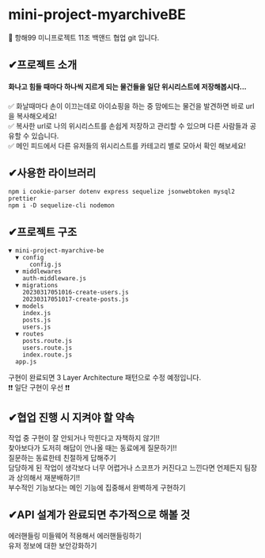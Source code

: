 # mini-project-myarchiveBE
💪 항해99 미니프로젝트 11조 백앤드 협업 git 입니다.

## ✔프로젝트 소개
#### 화나고 힘들 때마다 하나씩 지르게 되는 물건들을 일단 위시리스트에 저장해봅시다...
✅ 화날때마다 손이 이끄는데로 아이쇼핑을 하는 중 맘에드는 물건을 발견하면 바로 url을 복사해오세요!
</br>
✅ 복사한 url로 나의 위시리스트를 손쉽게 저장하고 관리할 수 있으며 다른 사람들과 공유할 수 있습니다.
</br>
✅ 메인 피드에서 다른 유저들의 위시리스트를 카테고리 별로 모아서 확인 해보세요!

## ✔사용한 라이브러리
``` JS
npm i cookie-parser dotenv express sequelize jsonwebtoken mysql2 prettier
npm i -D sequelize-cli nodemon
```
## ✔프로젝트 구조
```text
▼ mini-project-myarchive-be
  ▼ config
      config.js
  ▼ middlewares
    auth-middleware.js
  ▼ migrations
    20230317051016-create-users.js
    20230317051017-create-posts.js
  ▼ models
    index.js
    posts.js
    users.js
  ▼ routes
    posts.route.js
    users.route.js
    index.route.js
  app.js
```
구현이 완료되면 3 Layer Architecture 패턴으로 수정 예정입니다.
</br>
❗❗ 일단 구현이 우선 ❗❗

## ✔협업 진행 시 지켜야 할 약속
작업 중 구현이 잘 안되거나 막힌다고 자책하지 않기!!
</br>
찾아보다가 도저히 해답이 안나올 때는 동료에게 질문하기!!
</br>
질문하는 동료한테 친절하게 답해주기
</br>
담당하게 된 작업이 생각보다 너무 어렵거나 스코프가 커진다고 느낀다면 언제든지 팀장과 상의해서 재분배하기!!
</br>
부수적인 기능보다는 메인 기능에 집중해서 완벽하게 구현하기

## ✔API 설계가 완료되면 추가적으로 해볼 것
에러핸들링 미들웨어 적용해서 에러핸들링하기
</br>
유저 정보에 대한 보안강화하기
